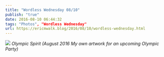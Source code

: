 ```yaml
---
title: "Wordless Wednesday 08/10"
publish: "true"
date: 2016-08-10 06:44:32
tags: "Photos", "Wordless Wednesday"
url: https://ericmwalk.blog/2016/08/10/wordless-wednesday.html
---
```


![](https://ericmwalk.blog/uploads/2022/277adbad14.jpg)
*Olympic Spirit (August 2016 My own artwork for an upcoming Olympic Party)*